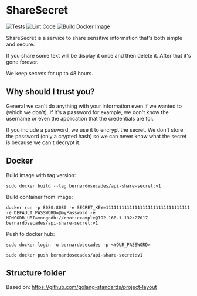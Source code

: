 # ShareSecret

[![Tests](https://github.com/bernardosecades/sharesecret/actions/workflows/tests.yml/badge.svg)](https://github.com/bernardosecades/sharesecret/actions/workflows/tests.yml)
[![Lint Code](https://github.com/bernardosecades/sharesecret/actions/workflows/linter.yml/badge.svg)](https://github.com/bernardosecades/sharesecret/actions/workflows/linter.yml)
[![Build Docker Image](https://github.com/bernardosecades/sharesecret/actions/workflows/image-build.yml/badge.svg)](https://github.com/bernardosecades/sharesecret/actions/workflows/image-build.yml)

ShareSecret is a service to share sensitive information that's both simple and secure.

If you share some text will be display it once and then delete it. After that it's gone forever.

We keep secrets for up to 48 hours.

## Why should I trust you?

General we can't do anything with your information even if we wanted to (which we don't). If it's a password for example, we don't know the username or even the application that the credentials are for.

If you include a password, we use it to encrypt the secret. We don't store the password (only a crypted hash) so we can never know what the secret is because we can't decrypt it.


## Docker
 
Build image with tag version:

`sudo docker build --tag bernardosecades/api-share-secret:v1`

Build container from image:

`docker run -p 8080:8080 -e SECRET_KEY=11111111111111111111111111111111 -e DEFAULT_PASSWORD=@myPassword -e MONGODB_URI=mongodb://root:example@192.168.1.132:27017 bernardosecades/api-share-secret:v1`

Push to docker hub:

`sudo docker login -u bernardosecades -p <YOUR_PASSWORD>`

`sudo docker push bernardosecades/api-share-secret:v1`

## Structure folder

Based on: https://github.com/golang-standards/project-layout